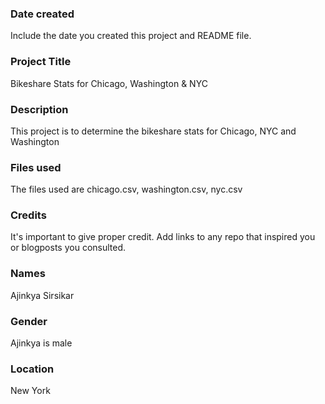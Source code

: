 ### Date created
Include the date you created this project and README file.

### Project Title
Bikeshare Stats for Chicago, Washington & NYC

### Description
This project is to determine the bikeshare stats for Chicago, NYC and Washington

### Files used
The files used are chicago.csv, washington.csv, nyc.csv

### Credits
It's important to give proper credit. Add links to any repo that inspired you or blogposts you consulted.

### Names
Ajinkya Sirsikar

### Gender
Ajinkya is male

### Location
New York

